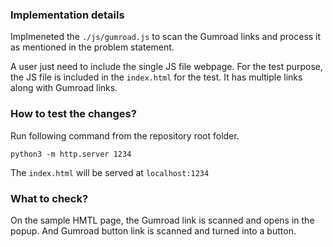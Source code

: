 ### Implementation details

Implmeneted the `./js/gumroad.js` to scan the Gumroad links and process it as mentioned in the problem statement.

A user just need to include the single JS file webpage. For the test purpose, the JS file is included in the `index.html` for the test. It has multiple links along with Gumroad links.

### How to test the changes?

Run following command from the repository root folder.

```
python3 -m http.server 1234
```

The `index.html` will be served at `localhost:1234`

### What to check?

On the sample HMTL page, the Gumroad link is scanned and opens in the popup. And Gumroad button link is scanned and turned into a button.
